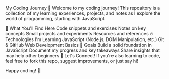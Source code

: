 My Coding Journey 🚀
Welcome to my coding journey! This repository is a collection of my learning experiences, projects, and notes as I explore the world of programming, starting with JavaScript.

📌 What You'll Find Here
Code snippets and exercises
Notes on key concepts
Small projects and experiments
Resources and references
🔥 Technologies I'm Learning
JavaScript (Node.js, DOM Manipulation, etc.)
Git & GitHub
Web Development Basics
🌱 Goals
Build a solid foundation in JavaScript
Document my progress and key takeaways
Share insights that may help other beginners
🚀 Let's Connect!
If you're also learning to code, feel free to fork this repo, suggest improvements, or just say hi!

Happy coding! 🎉